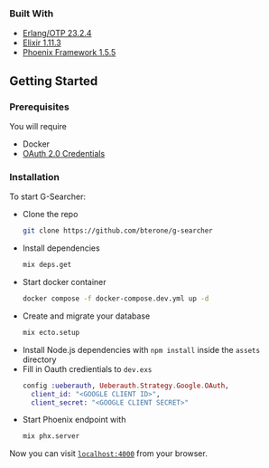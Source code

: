 ### Built With

* [Erlang/OTP 23.2.4](https://www.erlang.org/)
* [Elixir 1.11.3](https://elixir-lang.org/)
* [Phoenix Framework 1.5.5](https://phoenixframework.org/)

## Getting Started

### Prerequisites

You will require

* Docker
* [OAuth 2.0 Credentials](https://developers.google.com/identity/protocols/oauth2)

### Installation

To start G-Searcher:

  * Clone the repo
    ```sh
    git clone https://github.com/bterone/g-searcher
    ```
  * Install dependencies 
    ```sh
    mix deps.get
    ```
  * Start docker container
    ```sh
    docker compose -f docker-compose.dev.yml up -d
    ```
  * Create and migrate your database 
    ```sh
    mix ecto.setup
    ```
  * Install Node.js dependencies with `npm install` inside the `assets` directory
  * Fill in Oauth credientials to `dev.exs`
    ```elixir
    config :ueberauth, Ueberauth.Strategy.Google.OAuth,
      client_id: "<GOOGLE CLIENT ID>",
      client_secret: "<GOOGLE CLIENT SECRET>"
    ```
  * Start Phoenix endpoint with 
    ```sh
    mix phx.server
    ```

Now you can visit [`localhost:4000`](http://localhost:4000) from your browser.
